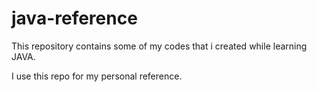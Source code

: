 # java-reference

This repository contains some of my codes that i created while learning JAVA.

I use this repo for my personal reference.